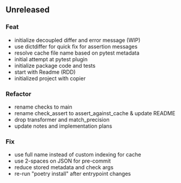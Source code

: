 ## Unreleased

### Feat

- initialize decoupled differ and error message (WIP)
- use dictdiffer for quick fix for assertion messages
- resolve cache file name based on pytest metadata
- initial attempt at pytest plugin
- initialize package code and tests
- start with Readme (RDD)
- initialized project with copier

### Refactor

- rename checks to main
- rename check_assert to assert_against_cache & update README
- drop transformer and match_precision
- update notes and implementation plans

### Fix

- use full name instead of custom indexing for cache
- use 2-spaces on JSON for pre-commit
- reduce stored metadata and check args
- re-run "poetry install" after entrypoint changes
